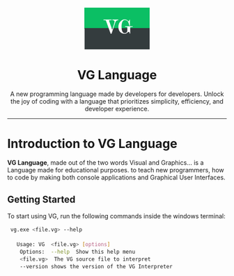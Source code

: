<div align="center">

<p>
    <a href="#">
        <img width="150" src="assets/vg%20logo.png" alt="The VG Programming Language">
    </a>
</p>

# VG Language
A new programming language made by developers for developers.
Unlock the joy of coding with a language that prioritizes simplicity, efficiency, and developer experience.
</div>





---
# Introduction to VG Language
**VG Language**, made out of the two words Visual and Graphics... is a Language made for educational purposes. to teach
new programmers, how to code by making both console applications and Graphical User Interfaces.


##  Getting Started

To start using VG, run the following commands inside the windows terminal:

```bash
 vg.exe <file.vg> --help

   Usage: VG  <file.vg> [options]
    Options:  --help  Show this help menu
    <file.vg>  The VG source file to interpret
    --version shows the version of the VG Interpreter
````


